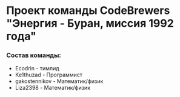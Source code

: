# Проект команды CodeBrewers   "Энергия - Буран, миссия 1992 года"
### Состав команды: 
- Ecodrin - тимлид
- Ke1thuzad - Программист
- gakostennikov - Математик/физик
- Liza2398 - Математик/физик


